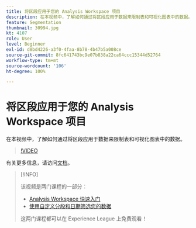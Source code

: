 ```yaml
---
title: 将区段应用于您的 Analysis Workspace 项目
description: 在本视频中，了解如何通过将区段应用于数据来限制表和可视化图表中的数据。
feature: Segmentation
thumbnail: 30994.jpg
kt: 4107
role: User
level: Beginner
exl-id: d8bd4226-a3f0-4faa-8b78-4b47b5a008ce
source-git-commit: 8fc641743bc9e07b838a22ca64ccc15344d52764
workflow-type: tm+mt
source-wordcount: '106'
ht-degree: 100%

---
```


# 将区段应用于您的 Analysis Workspace 项目

在本视频中，了解如何通过将区段应用于数据来限制表和可视化图表中的数据。

>[!VIDEO](https://video.tv.adobe.com/v/30994/?quality=12&learn=on)

有关更多信息，请访问[文档](https://experienceleague.adobe.com/docs/analytics/components/segmentation/segmentation-workflow/t-seg-apply.html)。

>[!INFO]
>
> 该视频是两门课程的一部分：
> * [Analysis Workspace 快速入门](https://experienceleague.adobe.com/?recommended=Analytics-U-1-2020.1.workspace)
> * [使用自定义分段和日期筛选您的数据](https://experienceleague.adobe.com/?recommended=Analytics-U-1-2021.1.filterdata)
>
> 这两门课程都可以在 Experience League 上免费观看！

